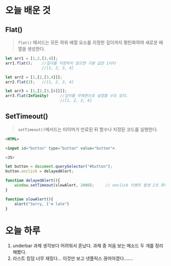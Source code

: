# 오늘 배운 것

## Flat()

> `flat()` 메서드는 모든 하위 배열 요소를 지정한 깊이까지 평탄화하여 새로운 배열을 생성한다.

```js
let arr1 = [1,2,[3,4]];
arr1.flat();	//깊이를 지정하지 않으면 기본 값은 1이다
				//[1, 2, 3, 4]

let arr2 = [1,[2,[3,4]]];
arr2.flat(2);	//[1, 2, 3, 4]

let arr3 = [1,[2,[3,[4]]]];
arr3.flat(Infinity)		//깊이를 무제한으로 설정할 수도 있다.
						//[1, 2, 3, 4]
```



## SetTimeout()

> `setTimeout()`메서드는 타이머가 만료된 뒤 함수나 지정된 코드를 실행한다.

```HTML
<HTML>

<input id="button" type="button" value="button">
```

```js
<JS>

let button = document.querySelector("#button");
button.onclick = delayedAlert;

function delayedAlert(){
    window.setTimeout(slowAlert, 2000);		// onclick 이벤트 발생 2초 후에 slowAlert함수 실행
}

function slowAlert(){
    alert("Sorry, I'm late")
}
```



# 오늘 하루

1. underbar 과제 생각보다 어려워서 혼났다. 과제 중 처음 보는 메소드 두 개를 정리해봤다.
2. 라스트 킹덤 너무 재밌다... 이것만 보고 넷플릭스 끊어야겠다.......